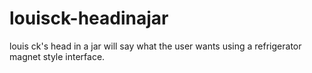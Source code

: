# louisck-headinajar
louis ck's head in a jar will say what the user wants using a refrigerator magnet style interface.
